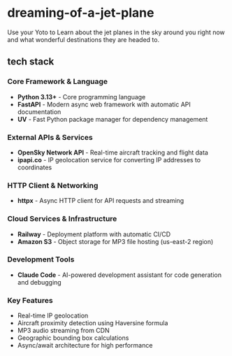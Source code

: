 # dreaming-of-a-jet-plane
Use your Yoto to Learn about the jet planes in the sky around you right now and what wonderful destinations they are headed to.

## tech stack

### Core Framework & Language
- **Python 3.13+** - Core programming language
- **FastAPI** - Modern async web framework with automatic API documentation
- **UV** - Fast Python package manager for dependency management

### External APIs & Services
- **OpenSky Network API** - Real-time aircraft tracking and flight data
- **ipapi.co** - IP geolocation service for converting IP addresses to coordinates

### HTTP Client & Networking
- **httpx** - Async HTTP client for API requests and streaming

### Cloud Services & Infrastructure
- **Railway** - Deployment platform with automatic CI/CD
- **Amazon S3** - Object storage for MP3 file hosting (us-east-2 region)

### Development Tools
- **Claude Code** - AI-powered development assistant for code generation and debugging

### Key Features
- Real-time IP geolocation
- Aircraft proximity detection using Haversine formula
- MP3 audio streaming from CDN
- Geographic bounding box calculations
- Async/await architecture for high performance